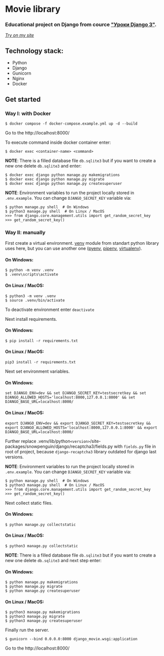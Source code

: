 # Movie library

### Educational project on Django from cource ["Уроки Django 3"](https://www.youtube.com/playlist?list=PLF-NY6ldwAWrb6nQcPL21XX_-AmivFAYq).

[*Try on my site*](http://movie.shevelev.site/)

## Technology stack:
- Python
- Django
- Gunicorn
- Nginx
- Docker

## Get started
### Way I: with Docker
```
$ docker compose -f docker-compose.example.yml up -d --build
```
Go to the http://localhost:8000/

To execute command inside docker container enter:
```
$ docker exec <container-name> <command>
```
**NOTE**: There is a filled database file `db.sqlite3` but if you want to create a new one delete `db.sqlite3` and enter:
```
$ docker exec django python manage.py makemigrations
$ docker exec django python manage.py migrate
$ docker exec django python manage.py createsuperuser
```
**NOTE**: Environment variables to run the project locally stored in `.env.example`. You can change `DJANGO_SECRET_KEY` variable via:
```
$ python manage.py shell  # On Windows
$ python3 manage.py shell  # On Linux / MacOS
>>> from django.core.management.utils import get_random_secret_key
>>> get_random_secret_key()
```

### Way II: manually
First create a virtual environment. [venv](https://docs.python.org/3/library/venv.html) module from standart python library uses here, but you can use another one ([pyenv](https://github.com/pyenv/pyenv), [pipenv](https://github.com/pypa/pipenv), [virtualenv](https://github.com/pypa/virtualenv)).
#### On Windows:
```
$ python -m venv .venv
$ .venv\scripts\activate
```
#### On Linux / MacOS:
```
$ python3 -m venv .venv
$ source .venv/bin/activate
```
To deactivate environment enter `deactivate`

Next install requirements.
#### On Windows:
```
$ pip install -r requirements.txt
```
#### On Linux / MacOS:
```
pip3 install -r requirements.txt
```
Next set environment variables.
#### On Windows:
```
set DJANGO_ENV=dev && set DJANGO_SECRET_KEY=testsecretkey && set DJANGO_ALLOWED_HOSTS='localhost:8000,127.0.0.1:8000' && set DJANGO_BASE_URL=localhost:8000/
```
#### On Linux / MacOS:
```
export DJANGO_ENV=dev && export DJANGO_SECRET_KEY=testsecretkey && export DJANGO_ALLOWED_HOSTS='localhost:8000,127.0.0.1:8000' && export DJANGO_BASE_URL=localhost:8000/
```
Further replace .venv/lib/python`<version>`/site-packages/snowpenguin/django/recaptcha3/fields.py with `fields.py` file in root of project, because `django-recaptcha3` library outdated for django last versions.

**NOTE**: Environment variables to run the project locally stored in `.env.example`. You can change `DJANGO_SECRET_KEY` variable via:
```
$ python manage.py shell  # On Windows
$ python3 manage.py shell  # On Linux / MacOS
>>> from django.core.management.utils import get_random_secret_key
>>> get_random_secret_key()
```
Next collect static files.
#### On Windows:
```
$ python manage.py collectstatic
```
#### On Linux / MacOS:
```
$ python3 manage.py collectstatic
```
**NOTE**: There is a filled database file `db.sqlite3` but if you want to create a new one delete `db.sqlite3` and next step enter:
#### On Windows:
```
$ python manage.py makemigrations
$ python manage.py migrate
$ python manage.py createsuperuser
```
#### On Linux / MacOS:
```
$ python3 manage.py makemigrations
$ python3 manage.py migrate
$ python3 manage.py createsuperuser
```
Finally run the server.
```
$ gunicorn --bind 0.0.0.0:8000 django_movie.wsgi:application
```
Go to the http://localhost:8000/

